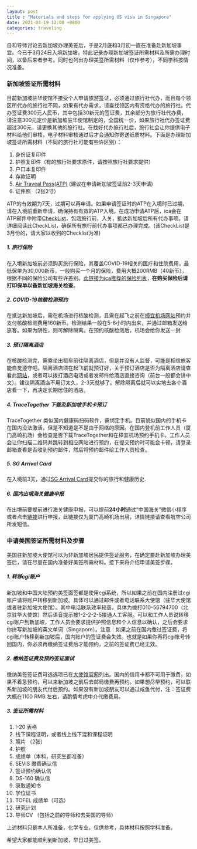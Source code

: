 ```yaml
---
layout: post
title : "Materials and steps for applying US visa in Singapore"
date: 2021-04-19 12:00 +0800
categories: traveling
---
```


自和导师讨论去新加坡办理美签后，于是2月底和3月初一直在准备赴新加坡事宜。今已于3月24日入境新加坡，特此记录办理新加坡签证所需材料及所需办理时间，以备后来者参考。同时也列出办理美签所需材料（仅作参考），不同学科按情况准备。

### 新加坡签证所需材料

目前新加坡驻华使馆不接受个人申请旅游签证，必须通过旅行社代办，而且每个领区所代办的旅行社不同，如果有代办需求，请查找领区内有资格代办的旅行社。代办签证费300元人民币，其中包括30新元的签证费，其余部分为旅行社代办费，请注意300元定价是新加坡驻华使馆制定的，全国统一价，如果旅行社代办签证费超过300元，请更换其他的旅行社。在找好代办旅行社后，旅行社会让你提供电子材料给他们审核，电子材料审核通过后才会通知你寄送纸质材料。下面是办理新加坡签证所需材料（不同的旅行社可能有些许区别）：
1. 身份证复印件
2. 护照复印件（有的旅行社要求原件，请按照旅行社要求提供）
3. 户口本复印件
4. 存款证明
5. [Air Traveal Pass(ATP)](https://safetravel.ica.gov.sg/atp/apply-now) (建议在申请新加坡签证前2-3天申请)
6. 证件照 （2张2寸）

ATP的有效期为7天，过期可以再申请。如果申请签证时的ATP在入境时已过期，请在入境前重新申请，确保持有有效的ATP入境。在成功申请ATP后，ica会在ATP邮件中附带[CheckList](/assets/Materials_And_Steps_For_Applying_Singapore_Visa/ATP_Checklist.pdf)，包涵旅行前，入关，抵达新加坡后所有代办事项。请详细阅读此CheckList，确保所有旅行前代办事项都已办理完成。(该CheckList是3月份的，请大家以收到的Checklist为准)

##### 1. 旅行保险

在入境新加坡前必须购买旅行保险，其覆盖COVID-19相关的医疗和住院费用，最低保单为30,000新币，一般购买一个月的保险，费用大概200RMB（40新币），根据不同的保险公司有些许差别。[此链接为ica推荐的保险列表](https://safetravel.ica.gov.sg/health/travelinsurance)，**在购买保险后请打印保单以备新加坡海关检查**。

##### 2. COVID-19核酸检测预约

在抵达新加坡后，需在机场进行核酸检测，且需在起飞之前在[樟宜机场网站](https://safetravel.changiairport.com/#/)预约并支付核酸检测费用160新币。检测结果一般在5-6小时内出来，并通过邮箱发送给旅客。如果为阴性，则可解除隔离。在预约核酸检测后，机场会给你发送一封

##### 3. 预订隔离酒店

在核酸检测完，需乘坐出租车前往隔离酒店，但是并没有人监督，可能是相信旅客能自觉遵守吧。隔离酒店须在起飞前就预订好，关于预订酒店是否为隔离酒店请查看此[网站](https://www.sha.org.sg)，或者可以拨打酒店电话或者发邮件给酒店直接咨询（前台一般都会讲中文）。建议隔离酒店不用订太久，2-3天就够了。解除隔离后就可以实地去各个酒店看一下，再决定长期居住的酒店。

##### 4. TraceTogether 下载及新加坡手机卡预订

TraceTogether 类似国内健康码扫码软件，需绑定手机。目前貌似国内的手机卡在国内没法激活，但是不知道是不是由于网络的原因。在国内登机前工作人员（厦门高崎机场）会检查是否下载TraceTogether和在樟宜机场预约手机卡。工作人员会让你扫描二维码并跳转到相应网站进行预约，在提交预约时可能会卡顿，请登录邮箱查看是否收到预约邮件，然后将预约邮件给工作人员检查。

##### 5. SG Arrival Card

在入境前3天，通过[SG Arrival Card](https://eservices.ica.gov.sg/sgarrivalcard/)提交你的旅行和健康历史.

##### 6. 国内出境海关健康申报

在出境前要提前进行海关健康申报，可以提前**24小时**通过“中国海关”微信小程序或者点击[链接](https://s.xiamenair.com/9fe377e)进行申报，此链接仅为厦门高崎机场出境，详情链接请查看航空公司所发短信。

### 申请美国签证所需材料及步骤

美国驻新加坡大使馆可以为非新加坡居民提供签证服务，在确定要赴新加坡办理美签后，请在尽量在国内准备好美签所需材料。接下来将介绍申请美签步骤。

##### 1. 转移cgi账户

新加坡和中国大陆预约美签面签都是使用cgi系统，所以如果之前在国内注册过cgi账户请将账户转移到新加坡。具体可以通过邮件或者电话联系大使馆（驻华大使馆或者驻新加坡大使馆）。其中电话联系效率较高，具体为拨打010-56794700（北京驻华大使馆）然后语音提示按1-2-2-2-5接通人工客服。可以和工作人员说转移cgi账户到新加坡，工作人员会要求提供护照信息和个人信息以确认，之后会要求你拼写新加坡的英文单词（Singapore）。注意：如果之前在国内缴过签证费，将cgi账户转移到新加坡后，国内账户的签证费会失效。也就是如果你再将cgi帐号转回国内，你必须再缴纳签证费后才能预约，之前的签证费已经无效。

##### 2. 缴纳签证费及预约签证面试

缴纳美签签证费可选选项已在[大使馆官网](https://www.ustraveldocs.com/sg_mn/sg-niv-paymentinfo.asp)列出。国内的信用卡都不可用于缴费，如果不着急预约，可以来新加坡之前后去邮局缴费再预约。如果想尽早预约，可以联系新加坡的朋友代付后预约。如果没有新加坡朋友可以通过咸鱼代付，注：签证费大概在1100 RMB 左右，请酌情考虑中介代缴费用。

##### 3. 签证所需材料

1. I-20 表格
2. 线下课程证明，或者线上线下混和课程证明
3. 照片 （2张）
4. 护照
5. 成绩单（本科，研究生都准备）
6. SEVIS 缴费确认信
7. 签证预约确认信
8. DS-160 确认信
9. 录取通知书
10. 学位证书
11. TOFEL 成绩单（可选）
12. 研究计划
13. 导师CV （包括之前的导师和去美国的导师）

上述材料只是本人所准备，化学专业，仅供参考，具体材料按照学科准备。



希望大家都能顺利到新加坡，早日过美签。







